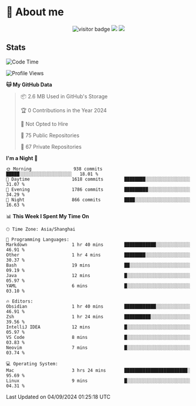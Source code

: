 <!-- ![](https://youpai.roccoshi.top/img/20200804214216.png) -->

# 🧐 About me
 
<p align="center">
<img src="https://visitor-badge.laobi.icu/badge?page_id=Lincest.Lincest&title=hits" alt="visitor badge"/>
<a href="mailto:imroccoshi@gmail.com"><img src="https://img.shields.io/badge/gmail-imroccoshi%40gmail.com-red"></a>
<a href="https://blog.roccoshi.top"><img src="https://img.shields.io/badge/blog-roccoshi-green"></a>
</p>

## Stats

<!--START_SECTION:waka-->
![Code Time](http://img.shields.io/badge/Code%20Time-1%2C497%20hrs%2024%20mins-blue)

![Profile Views](http://img.shields.io/badge/Profile%20Views-0-blue)

**🐱 My GitHub Data** 

> 📦 2.6 MB Used in GitHub's Storage 
 > 
> 🏆 0 Contributions in the Year 2024
 > 
> 🚫 Not Opted to Hire
 > 
> 📜 75 Public Repositories 
 > 
> 🔑 67 Private Repositories 
 > 
**I'm a Night 🦉** 

```text
🌞 Morning                938 commits         █████░░░░░░░░░░░░░░░░░░░░   18.01 % 
🌆 Daytime                1618 commits        ████████░░░░░░░░░░░░░░░░░   31.07 % 
🌃 Evening                1786 commits        █████████░░░░░░░░░░░░░░░░   34.29 % 
🌙 Night                  866 commits         ████░░░░░░░░░░░░░░░░░░░░░   16.63 % 
```


📊 **This Week I Spent My Time On** 

```text
🕑︎ Time Zone: Asia/Shanghai

💬 Programming Languages: 
Markdown                 1 hr 40 mins        ████████████░░░░░░░░░░░░░   46.91 % 
Other                    1 hr 4 mins         ████████░░░░░░░░░░░░░░░░░   30.37 % 
Bash                     19 mins             ██░░░░░░░░░░░░░░░░░░░░░░░   09.19 % 
Java                     12 mins             █░░░░░░░░░░░░░░░░░░░░░░░░   05.97 % 
YAML                     6 mins              █░░░░░░░░░░░░░░░░░░░░░░░░   03.10 % 

🔥 Editors: 
Obsidian                 1 hr 40 mins        ████████████░░░░░░░░░░░░░   46.91 % 
Zsh                      1 hr 24 mins        ██████████░░░░░░░░░░░░░░░   39.56 % 
IntelliJ IDEA            12 mins             █░░░░░░░░░░░░░░░░░░░░░░░░   05.97 % 
VS Code                  8 mins              █░░░░░░░░░░░░░░░░░░░░░░░░   03.83 % 
Neovim                   7 mins              █░░░░░░░░░░░░░░░░░░░░░░░░   03.74 % 

💻 Operating System: 
Mac                      3 hrs 24 mins       ████████████████████████░   95.69 % 
Linux                    9 mins              █░░░░░░░░░░░░░░░░░░░░░░░░   04.31 % 
```


 Last Updated on 04/09/2024 01:25:18 UTC
<!--END_SECTION:waka-->


